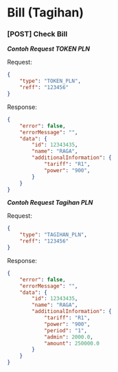 # Bill (Tagihan)

### [POST] Check Bill

***Contoh Request TOKEN PLN***

Request:
```json
{
    "type": "TOKEN_PLN",
    "reff": "123456"
}
```

Response:
```json
{
    "error": false,
    "errorMessage": "",
    "data": {
        "id": 12343435,
        "name": "RAGA",
        "additionalInformation": {
            "tariff": "R1",
            "power": "900",
        }
    }
}
```

***Contoh Request Tagihan PLN***

Request:
```json
{
    "type": "TAGIHAN_PLN",
    "reff": "123456"
}
```

Response:
```json
{
    "error": false,
    "errorMessage": "",
    "data": {
        "id": 12343435,
        "name": "RAGA",
        "additionalInformation": {
            "tariff": "R1",
            "power": "900",
            "period": "1",
            "admin": 2000.0,
            "amount": 250000.0
        }
    }
}
```
